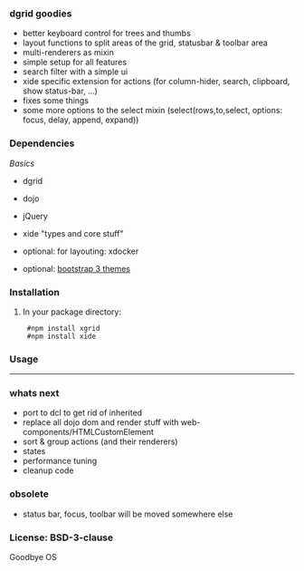### dgrid goodies
  
- better keyboard control for trees and thumbs
- layout functions to split areas of the grid, statusbar & toolbar area
- multi-renderers as mixin
- simple setup for all features
- search filter with a simple ui
- xide specific extension for actions (for column-hider, search, clipboard, show status-bar, ...)
- fixes some things
- some more options to the select mixin (select(rows,to,select, options: focus, delay, append, expand))

### Dependencies



*Basics*

- dgrid
- dojo
- jQuery

- xide "types and core stuff"

- optional: for layouting: xdocker
- optional: [bootstrap 3 themes](https://github.com/gbaumgart/admin-theme)


### Installation

1. In your package directory:

        #npm install xgrid
        #npm install xide

### Usage




<hr/>

### whats next

- port to dcl to get rid of inherited
- replace all dojo dom and render stuff with web-components/HTMLCustomElement
- sort & group actions (and their renderers)
- states
- performance tuning 
- cleanup code



### obsolete

- status bar, focus, toolbar will be moved somewhere else

### License: BSD-3-clause
Goodbye OS
